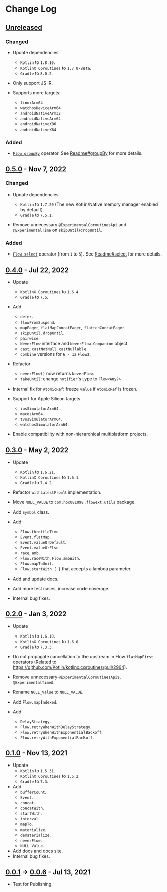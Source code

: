 # Change Log

## [Unreleased]

### Changed

- Update dependencies
  - `Kotlin` to `1.8.10`.
  - `KotlinX Coroutines` to `1.7.0-Beta`.
  - `Gradle` to `8.0.2`.

- Only support JS IR.
- Supports more targets:
  - `linuxArm64`
  - `watchosDeviceArm64`
  - `androidNativeArm32`
  - `androidNativeArm64`
  - `androidNativeX86`
  - `androidNativeX64`

### Added

- [`Flow.groupBy`](https://hoc081098.github.io/FlowExt/docs/0.x/-flow-ext/com.hoc081098.flowext/groupBy.html) operator.
  See [Readme#groupBy](https://github.com/hoc081098/FlowExt#groupBy) for more details.

## [0.5.0] - Nov 7, 2022

### Changed

- Update dependencies
  - `Kotlin` to `1.7.20` (The new Kotlin/Native memory manager enabled by default).
  - `Gradle` to `7.5.1`.

- Remove unnecessary `@ExperimentalCoroutinesApi` and `@ExperimentalTime` on `skipUntil`/`dropUntil`.

### Added

- [`Flow.select`](https://hoc081098.github.io/FlowExt/docs/0.x/-flow-ext/com.hoc081098.flowext/select.html) operator (from `1` to `5`).
  See [Readme#select](https://github.com/hoc081098/FlowExt#select) for more details.

## [0.4.0] - Jul 22, 2022

- Update
  - `KotlinX Coroutines` to `1.6.4`.
  - `Gradle` to `7.5`.

- Add
  - `defer`.
  - `flowFromSuspend`.
  - `mapEager`, `flatMapConcatEager`, `flattenConcatEager`.
  - `skipUntil`, `dropUntil`.
  - `pairwise`.
  - `NeverFlow` interface and `NeverFlow.Companion` object.
  - `cast`, `castNotNull`, `castNullable`.
  - `combine` versions for `6 - 12` `Flow`s.

- Refactor
  - `neverFlow()` now returns `NeverFlow`.
  - `takeUntil`: change `notifier`'s type to `Flow<Any?>`

- Internal fix for `AtomicRef`: freeze `value` if `AtomicRef` is frozen.

- Support for Apple Silicon targets
  - `iosSimulatorArm64`.
  - `macosArm64`.
  - `tvosSimulatorArm64`.
  - `watchosSimulatorArm64`.

- Enable compatibility with non-hierarchical multiplatform projects.

## [0.3.0] - May 2, 2022

- Update
  - `Kotlin` to `1.6.21`.
  - `KotlinX Coroutines` to `1.6.1`.
  - `Gradle` to `7.4.2`.

- Refactor `withLatestFrom`'s implementation.

- Move `NULL_VALUE` to `com.hoc081098.flowext.utils` package.

- Add `Symbol` class.

- Add
  - `Flow.throttleTime`.
  - `Event.flatMap`.
  - `Event.valueOrDefault`.
  - `Event.valueOrElse`.
  - `race`, `amb`.
  - `Flow.raceWith`, `Flow.ambWith`.
  - `Flow.mapToUnit`.
  - `Flow.startWith { }` that accepts a lambda parameter.

- Add and update docs.

- Add more test cases, increase code coverage.

- Internal bug fixes.

## [0.2.0] - Jan 3, 2022

- Update
  - `Kotlin` to `1.6.10`.
  - `KotlinX Coroutines` to `1.6.0`.
  - `Gradle` to `7.3.3`.

- Do not propagate cancellation to the upstream in Flow `flatMapFirst` operators
  (Related to https://github.com/Kotlin/kotlinx.coroutines/pull/2964).

- Remove unnecessary `@ExperimentalCoroutinesApi`s, `@ExperimentalTime`s.

- Rename `NULL_Value` to `NULL_VALUE`.

- Add `Flow.mapIndexed`.

- Add
  - `DelayStrategy`.
  - `Flow.retryWhenWithDelayStrategy`.
  - `Flow.retryWhenWithExponentialBackoff`.
  - `Flow.retryWithExponentialBackoff`.

## [0.1.0] - Nov 13, 2021

- Update
  - `Kotlin` to `1.5.31`.
  - `KotlinX Coroutines` to `1.5.2`.
  - `Gradle` to `7.3`.
- Add
  - `bufferCount`.
  - `Event`.
  - `concat`.
  - `concatWith`.
  - `startWith`.
  - `interval`.
  - `mapTo`.
  - `materialize`.
  - `dematerialize`.
  - `neverFlow`.
  - `NULL_Value`.
- Add docs and docs site.
- Internal bug fixes.

## [0.0.1] -> [0.0.6] - Jul 13, 2021

- Test for Publishing.

[Unreleased]: https://github.com/hoc081098/FlowExt/compare/0.5.0...HEAD
[0.5.0]: https://github.com/hoc081098/FlowExt/releases/tag/0.5.0
[0.4.0]: https://github.com/hoc081098/FlowExt/releases/tag/0.4.0
[0.3.0]: https://github.com/hoc081098/FlowExt/releases/tag/0.3.0
[0.2.0]: https://github.com/hoc081098/FlowExt/releases/tag/0.2.0
[0.1.0]: https://github.com/hoc081098/FlowExt/releases/tag/0.1.0
[0.0.6]: https://github.com/hoc081098/FlowExt/releases/tag/0.0.6
[0.0.1]: https://github.com/hoc081098/FlowExt/releases/tag/0.0.1
